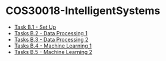 <h1>COS30018-IntelligentSystems</h1>
<ul>
    <li><a href="Task B.1 - Set Up">Task B.1 - Set Up</a></li>
    <li><a href="Tasks B.2 - Data Processing 1">Tasks B.2 - Data Processing 1</a></li>
    <li><a href="Tasks B.3 - Data Processing 2">Tasks B.3 - Data Processing 2</a></li>
    <li><a href="Tasks B.4 - Machine Learning 1">Tasks B.4 - Machine Learning 1</a></li>
    <li><a href="Tasks B.5 - Machine Learning 1">Tasks B.5 - Machine Learning 2</a></li>
</ul>
